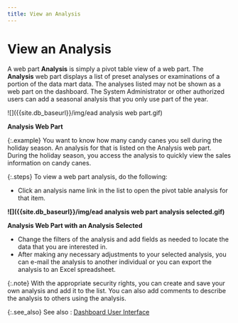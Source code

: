 ```yaml
---
title: View an Analysis
---
```


# View an Analysis


A web part **Analysis** is simply  a pivot table view of a web part. The **Analysis**  web part displays a list of preset analyses or examinations of a portion  of the data mart data. The analyses listed may not be shown as a web part  on the dashboard. The System Administrator or other authorized users can  add a seasonal analysis that you only use part of the year.


![]({{site.db_baseurl}}/img/ead analysis web part.gif)


**Analysis Web Part**


{:.example}
You want to know how many candy canes you  sell during the holiday season. An analysis for that is listed on the  Analysis web part. During the holiday season, you access the analysis  to quickly view the sales information on candy canes.


{:.steps}
To view a web part analysis, do the following:

- Click an analysis  name link in the list to open the pivot table analysis for that item.



**![]({{site.db_baseurl}}/img/ead analysis web part analysis selected.gif)**


**Analysis Web Part with an Analysis Selected**

- Change the filters  of the analysis and add fields as needed to locate the data that you are  interested in.
- After making any  necessary adjustments to your selected analysis, you can e-mail the analysis  to another individual or you can export the analysis to an Excel spreadsheet.



{:.note}
With the appropriate security rights, you  can create and save your own analysis and add it to the list. You can  also add comments to describe the analysis to others using the analysis.


{:.see_also}
See also
: [Dashboard  User Interface]({{site.db_baseurl}}/dashboard-user-interface/dashboard_user_interface_ead.html)

